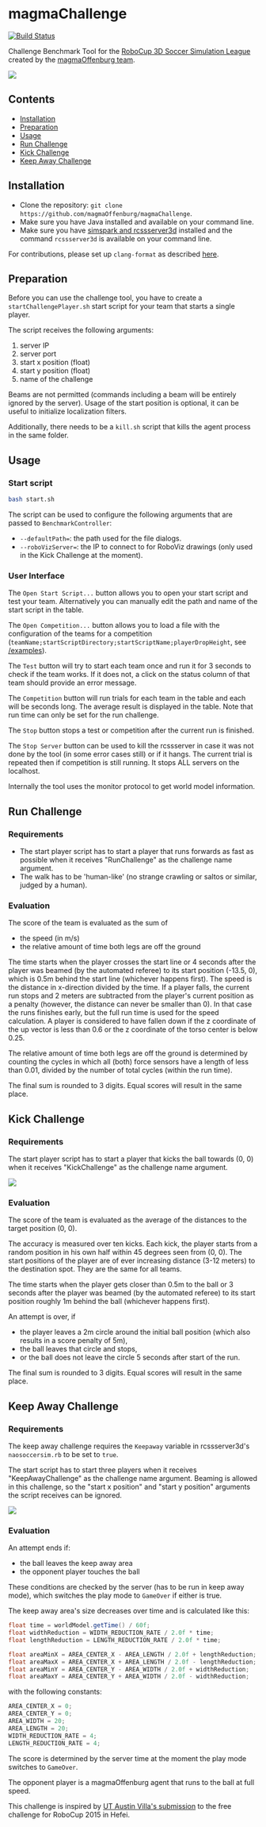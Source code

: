 # magmaChallenge

[![Build Status](https://travis-ci.org/magmaOffenburg/magmaChallenge.png)](https://travis-ci.org/magmaOffenburg/magmaChallenge)

Challenge Benchmark Tool for the [RoboCup 3D Soccer Simulation League](http://wiki.robocup.org/wiki/Soccer_Simulation_League) created by the [magmaOffenburg team](http://robocup.hs-offenburg.de/).

![](screenshots/userInterface.png)

## Contents

- [Installation](#installation)
- [Preparation](#preparation)
- [Usage](#usage)
- [Run Challenge](#run-challenge)
- [Kick Challenge](#kick-challenge)
- [Keep Away Challenge](#keep-away-challenge)

## Installation

- Clone the repository: `git clone https://github.com/magmaOffenburg/magmaChallenge`.
- Make sure you have Java installed and available on your command line.
- Make sure you have [simspark and rcssserver3d](http://simspark.sourceforge.net/wiki/index.php/Main_Page) installed and the command `rcssserver3d` is available on your command line.

For contributions, please set up `clang-format` as described [here](https://github.com/hsoautonomy/formatting). 

## Preparation
Before you can use the challenge tool, you have to create a `startChallengePlayer.sh` start script for your team that starts a single player.

The script receives the following arguments:

1. server IP
2. server port
3. start x position (float)
4. start y position (float)
5. name of the challenge

Beams are not permitted (commands including a beam will be entirely ignored by the server). Usage of the start position is optional, it can be useful to initialize localization filters.

Additionally, there needs to be a `kill.sh` script that kills the agent process in the same folder.

## Usage

### Start script

```bash
bash start.sh
```

The script can be used to configure the following arguments that are passed to `BenchmarkController`:
- `--defaultPath=`: the path used for the file dialogs.
- `--roboVizServer=`: the IP to connect to for RoboViz drawings (only used in the Kick Challenge at the moment).

### User Interface

The `Open Start Script...` button allows you to open your start script and test your team. Alternatively you can manually edit the path and name of the start script in the table.

The `Open Competition...` button allows you to load a file with the configuration of the teams for a competition (`teamName;startScriptDirectory;startScriptName;playerDropHeight`, see [/examples](/examples)).

The `Test` button will try to start each team once and run it for 3 seconds to check if the team works. If it does not, a click on the status column of that team should provide an error message.

The `Competition` button will run <Avg out runs> trials for each team in the table and each will be <Runtime> seconds long. The average result is displayed in the table. Note that run time can only be set for the run challenge.

The `Stop` button stops a test or competition after the current run is finished.

The `Stop Server` button can be used to kill the rcssserver in case it was not done by the tool (in some error cases still) or if it hangs. The current trial is repeated then if competition is still running. It stops ALL servers on the localhost.

Internally the tool uses the monitor protocol to get world model information.

## Run Challenge

### Requirements

- The start player script has to start a player that runs forwards as fast as possible when it receives "RunChallenge" as the challenge name argument.
- The walk has to be 'human-like' (no strange crawling or saltos or similar, judged by a human).

### Evaluation

The score of the team is evaluated as the sum of 
- the speed (in m/s)
- the relative amount of time both legs are off the ground

The time starts when the player crosses the start line or 4 seconds after the player was beamed (by the automated referee) to its start position (-13.5, 0), which is 0.5m behind the start line (whichever happens first). The speed is the distance in x-direction divided by the time. If a player falls, the current run stops and 2 meters are subtracted from the player's current position as a penalty (however, the distance can never be smaller than 0). In that case the runs finishes early, but the full run time is used for the speed calculation. A player is considered to have fallen down if the z coordinate of the up vector is less than 0.6 or the z coordinate of the torso center is below 0.25.

The relative amount of time both legs are off the ground is determined by counting the cycles in which all (both) force sensors have a length of less than 0.01, divided by the number of total cycles (within the run time).

The final sum is rounded to 3 digits. Equal scores will result in the same place.

## Kick Challenge

### Requirements

The start player script has to start a player that kicks the ball towards (0, 0) when it receives "KickChallenge" as the challenge name argument.

![](screenshots/kickChallenge.png)

### Evaluation

The score of the team is evaluated as the average of the distances to the target position (0, 0).

The accuracy is measured over ten kicks. Each kick, the player starts from a random position in his own half within 45 degrees seen from (0, 0). The start positions of the player are of ever increasing distance (3-12 meters) to the destination spot. They are the same for all teams.

The time starts when the player gets closer than 0.5m to the ball or 3 seconds after the player was beamed (by the automated referee) to its start position roughly 1m behind the ball (whichever happens first).

An attempt is over, if 
- the player leaves a 2m circle around the initial ball position (which also results in a score penalty of 5m),
- the ball leaves that circle and stops,
- or the ball does not leave the circle 5 seconds after start of the run.

The final sum is rounded to 3 digits. Equal scores will result in the same place. 

## Keep Away Challenge

### Requirements

The keep away challenge requires the `Keepaway` variable in rcssserver3d's `naosoccersim.rb` to be set to `true`.

The start script has to start three players when it receives "KeepAwayChallenge" as the challenge name argument. Beaming is allowed in this challenge, so the "start x position" and "start y position" arguments the script receives can be ignored.

![](screenshots/keepAwayChallenge.png)

### Evaluation

An attempt ends if:

- the ball leaves the keep away area
- the opponent player touches the ball

These conditions are checked by the server (has to be run in keep away mode), which switches the play mode to `GameOver` if either is true.

The keep away area's size decreases over time and is calculated like this:

```java
float time = worldModel.getTime() / 60f;
float widthReduction = WIDTH_REDUCTION_RATE / 2.0f * time;
float lengthReduction = LENGTH_REDUCTION_RATE / 2.0f * time;

float areaMinX = AREA_CENTER_X - AREA_LENGTH / 2.0f + lengthReduction;
float areaMaxX = AREA_CENTER_X + AREA_LENGTH / 2.0f - lengthReduction;
float areaMinY = AREA_CENTER_Y - AREA_WIDTH / 2.0f + widthReduction;
float areaMaxY = AREA_CENTER_Y + AREA_WIDTH / 2.0f - widthReduction;
```

with the following constants:

```java
AREA_CENTER_X = 0;
AREA_CENTER_Y = 0;
AREA_WIDTH = 20;
AREA_LENGTH = 20;
WIDTH_REDUCTION_RATE = 4;
LENGTH_REDUCTION_RATE = 4;
```

The score is determined by the server time at the moment the play mode switches to `GameOver`.

The opponent player is a magmaOffenburg agent that runs to the ball at full speed.

This challenge is inspired by [UT Austin Villa's submission](https://www.youtube.com/watch?v=65t9_YRsUMc) to the free challenge for RoboCup 2015 in Hefei. 